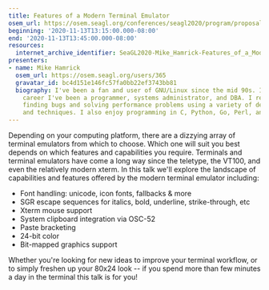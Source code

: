 ```yaml
---
title: Features of a Modern Terminal Emulator
osem_url: https://osem.seagl.org/conferences/seagl2020/program/proposals/746
beginning: '2020-11-13T13:15:00.000-08:00'
end: '2020-11-13T13:45:00.000-08:00'
resources:
  internet_archive_identifier: SeaGL2020-Mike_Hamrick-Features_of_a_Modern_Terminal_Emulator
presenters:
- name: Mike Hamrick
  osem_url: https://osem.seagl.org/users/365
  gravatar_id: bc4d151e146fc57fa0bb22ef3743bb81
  biography: I've been a fan and user of GNU/Linux since the mid 90s. In my professional
    career I've been a programmer, systems administrator, and DBA. I really enjoy
    finding bugs and solving performance problems using a variety of debugging tools
    and techniques. I also enjoy programming in C, Python, Go, Perl, and Elisp.
---
```


Depending on your computing platform, there are a dizzying array of terminal emulators from which to choose. Which one will suit you best depends on which features and capabilities you require. Terminals and terminal emulators have come a long way since the teletype, the VT100, and even the relatively modern xterm. In this talk we'll explore the landscape of capabilities and features offered by the modern terminal emulator including:

- Font handling: unicode, icon fonts, fallbacks & more
- SGR escape sequences for italics, bold, underline, strike-through, etc
- Xterm mouse support
- System clipboard integration via OSC-52
- Paste bracketing
- 24-bit color
- Bit-mapped graphics support

Whether you're looking for new ideas to improve your terminal workflow, or to simply freshen up your 80x24 look -- if you spend more than few minutes a day in the terminal this talk is for you!
